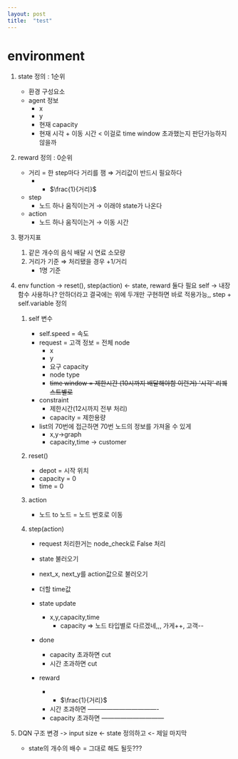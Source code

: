 ```yaml
---
layout: post
title:  "test"
---
```


# environment

1. state 정의 : 1순위
    - 환경 구성요소
    - agent 정보
        - x
        - y
        - 현재 capacity
        - 현재 시각 + 이동 시간 < 이걸로 time window 초과했는지 판단가능하지 않을까

2. reward 정의 : 0순위
    - 거리 = 한 step마다 거리를 잼 ⇒ 거리값이 반드시 필요하다
        - + $\frac{1}{거리}$
    - step
        - 노드 하나 움직이는거 → 이래야 state가 나온다
    - action
        - 노드 하나 움직이는거 → 이동 시간

3. 평가지표
    1. 같은 개수의 음식 배달 시 연료 소모량
    2. 거리가 기준 ⇒ 처리됐을 경우 +1/거리
        - 1명 기준

4. env function -> reset(), step(action) <- state, reward 둘다 필요
self -> 내장 함수 사용하나? 안하더라고 결국에는 위에 두개만 구현하면 바로 적용가능,,
step + self.variable 정의
    1. self 변수
        - self.speed = 속도
        - request = 고객 정보 = 전체 node
            - x
            - y
            - 요구 capacity
            - node type
            - ~~time window = 제한시간 (10시까지 배달해야함 이런거) '시각' 리퀘스트별로~~
        - constraint
            - 제한시간(12시까지 전부 처리)
            - capacity = 제한용량
        - list의 70번에 접근하면 70번 노드의 정보를 가져올 수 있게
            - x,y→graph
            - capacity,time → customer

    2. reset()
        - depot = 시작 위치
        - capacity = 0
        - time = 0

    3. action
        - 노드 to 노드 = 노드 번호로 이동

    4. step(action)
        - request 처리한거는 node_check로 False 처리

        - state 불러오기

        - next_x, next_y를 action값으로 불러오기

        - 더할 time값

        - state update
            - x,y,capacity,time
                - capacity ⇒ 노드 타입별로 다르겠네,,, 가게++, 고객--

        - done
            - capacity 초과하면 cut
            - 시간 초과하면 cut

        - reward
            - + $\frac{1}{거리}$
            - 시간 초과하면 ———————————-
            - capacity 초과하면 ——————————

5. DQN 구조 변경 -> input size <- state 정의하고 <- 제일 마지막
    - state의 개수의 배수 = 그대로 해도 될듯???
